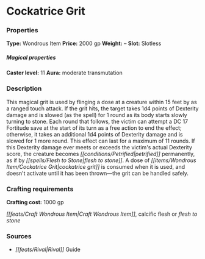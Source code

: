 ﻿---
Title: "Cockatrice Grit"
Type: "Wondrous Item"
Price: "2000 gp"
Weight: "–"
Slot: "Slotless"
Caster level: "11"
Aura: "moderate transmutation"
Description: |
  "This magical grit is used by flinging a dose at a creature within 15 feet by as a ranged touch attack. If the grit hits, the target takes 1d4 points of Dexterity damage and is slowed (as the spell) for 1 round as its body starts slowly turning to stone. Each round that follows, the victim can attempt a DC 17 Fortitude save at the start of its turn as a free action to end the effect; otherwise, it takes an additional 1d4 points of Dexterity damage and is slowed for 1 more round. This effect can last for a maximum of 11 rounds. If this Dexterity damage ever meets or exceeds the victim's actual Dexterity score, the creature becomes petrified permanently, as if by _flesh to stone_. A dose of _cockatrice grit_ is consumed when it is used, and doesn't activate until it has been thrown—the grit can be handled safely."
Crafting cost: "1000 gp"
Sources: "['Rival Guide']"
---

# Cockatrice Grit

### Properties

**Type:** Wondrous Item **Price:** 2000 gp **Weight:** – **Slot:** Slotless

##### Magical properties

**Caster level:** 11 **Aura:** moderate transmutation

### Description

This magical grit is used by flinging a dose at a creature within 15 feet by as a ranged touch attack. If the grit hits, the target takes 1d4 points of Dexterity damage and is slowed (as the spell) for 1 round as its body starts slowly turning to stone. Each round that follows, the victim can attempt a DC 17 Fortitude save at the start of its turn as a free action to end the effect; otherwise, it takes an additional 1d4 points of Dexterity damage and is slowed for 1 more round. This effect can last for a maximum of 11 rounds. If this Dexterity damage ever meets or exceeds the victim's actual Dexterity score, the creature becomes _[[conditions/Petrified|petrified]]_ permanently, as if by _[[spells/Flesh to Stone|flesh to stone]]_. A dose of _[[items/Wondrous Item/Cockatrice Grit|cockatrice grit]]_ is consumed when it is used, and doesn't activate until it has been thrown—the grit can be handled safely.

### Crafting requirements

**Crafting cost:** 1000 gp

_[[feats/Craft Wondrous Item|Craft Wondrous Item]]_, calcific flesh or _flesh to stone_

### Sources

* _[[feats/Rival|Rival]]_ Guide